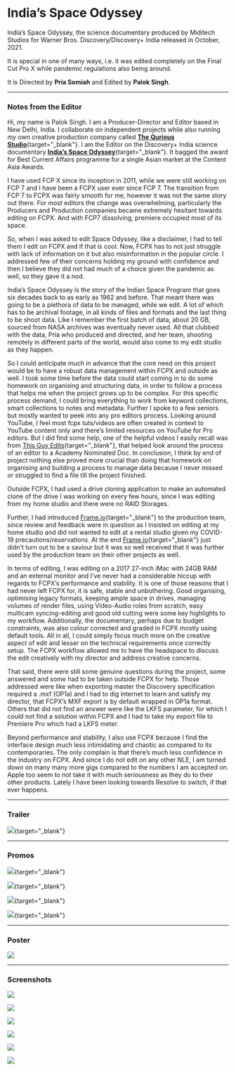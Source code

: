 # India’s Space Odyssey

India’s Space Odyssey, the science documentary produced by Miditech Studios for Warner Bros. Discovery/Discovery+ India released in October, 2021.

It is special in one of many ways, i.e. it was edited completely on the Final Cut Pro X while pandemic regulations also being around.

It is Directed by **Pria Somiah** and Edited by **Palok Singh**.

---

### Notes from the Editor

Hi, my name is Palok Singh. I am a Producer-Director and Editor based in New Delhi, India. I collaborate on independent projects while also running my own creative production company called [**The Qurious Studio**](http://www.thequriousstudio.com){target="_blank"}. I am the Editor on the Discovery+ India science documentary [**India’s Space Odyssey**](https://dplus.app.link/4BCsh995DAb){target="_blank"}. It bagged the award for Best Current Affairs programme for a single Asian market at the Content Asia Awards.

I have used FCP X since its inception in 2011, while we were still working on FCP 7 and I have been a FCPX user ever since FCP 7. The transition from FCP 7 to FCPX was fairly smooth for me, however it was not the same story out there. For most editors the change was overwhelming, particularly the Producers and Production companies became extremely hesitant towards editing on FCPX. And with FCP7 dissolving, premiere occupied most of its space.

So, when I was asked to edit Space Odyssey, like a disclaimer, I had to tell them I edit on FCPX and if that is cool. Now, FCPX has to not just struggle with lack of information on it but also misinformation in the popular circle. I addressed few of their concerns holding my ground with confidence and then I believe they did not had much of a choice given the pandemic as well, so they gave it a nod.

India’s Space Odyssey is the story of the Indian Space Program that goes six decades back to as early as 1962 and before. That meant there was going to be a plethora of data to be managed, while we edit. A lot of which has to be archival footage, in all kinds of files and formats and the last thing to be shoot data. Like I remember the first batch of data, about 20 GB, sourced from NASA archives was eventually never used. All that clubbed with the data, Pria who produced and directed, and her team, shooting remotely in different parts of the world, would also come to my edit studio as they happen.

So I could anticipate much in advance that the core need on this project would be to have a robust data management within FCPX and outside as well. I took some time before the data could start coming in to do some homework on organising and structuring data, in order to follow a process that helps me when the project grows up to be complex. For this specific process demand, I could bring everything to work from keyword collections, smart collections to notes and metadata. Further I spoke to a few seniors but mostly wanted to peek into any pro editors process. Looking around YouTube, I feel most fcpx tuts/videos are often created in context to YouTube content only and there’s limited resources on YouTube for Pro editors. But I did find some help, one of the helpful videos I easily recall was from [This Guy Edits](https://www.youtube.com/watch?v=vdX0JkqzrAY){target="_blank"}, that helped look around the process of an editor to a Academy Nominated Doc. In conclusion, I think by end of project nothing else proved more crucial than doing that homework on organising and building a process to manage data because I never missed or struggled to find a file till the project finished.

Outside FCPX, I had used a drive cloning application to make an automated clone of the drive I was working on every few hours, since I was editing from my home studio and there were no RAID Storages.

Further, I had introduced [Frame.io](https://frame.io){target="_blank"} to the production team, since review and feedback were in question as I insisted on editing at my home studio and did not wanted to edit at a rental studio given my COVID-19 precautions/reservations. At the end [Frame.io](https://frame.io){target="_blank"} just didn’t turn out to be a saviour but it was so well received that it was further used by the production team on their other projects as well.

In terms of editing, I was editing on a 2017 27-inch iMac with 24GB RAM and an external monitor and I’ve never had a considerable hiccup with regards to FCPX’s performance and stability. It is one of those reasons that I had never left FCPX for, it is safe, stable and unbothering. Good organising, optimising legacy formats, keeping ample space in drives, managing volumes of render files, using Video-Audio roles from scratch, easy multicam syncing-editing and good old cutting were some key highlights to my workflow. Additionally, the documentary, perhaps due to budget constraints, was also colour corrected and graded in FCPX mostly using default tools. All in all, I could simply focus much more on the creative aspect of edit and lesser on the technical requirements once correctly setup. The FCPX workflow allowed me to have the headspace to discuss the edit creatively with my director and address creative concerns.

That said, there were still some genuine questions during the project, some answered and some had to be taken outside FCPX for help. Those addressed were like when exporting master the Discovery specification required a .mxf (OP1a) and I had to dig internet to learn and satisfy my director, that FCPX’s MXF export is by default wrapped in OP1a format. Others that did not find an answer were like the LKFS parameter, for which I could not find a solution within FCPX and I had to take my export file to Premiere Pro which had a LKFS meter.

Beyond performance and stability, I also use FCPX because I find the interface design much less intimidating and chaotic as compared to its contemporaries. The only complain is that there’s much less confidence in the industry on FCPX. And since I do not edit on any other NLE, I am turned down on many many more gigs compared to the numbers I am accepted on. Apple too seem to not take it with much seriousness as they do to their other products. Lately I have been looking towards Resolve to switch, if that ever happens.

---

### Trailer

[![](/static/indias-space-odyssey-youtube.jpg)](https://www.youtube.com/watch?v=ohpEY50Y2No){target="_blank"}

---

### Promos

[![](/static/indias-space-odyssey-1.jpg)](https://www.youtube.com/watch?v=jvSy8pQo1pw){target="_blank"}

[![](/static/indias-space-odyssey-3.jpg)](https://www.youtube.com/watch?v=u1YegNgT8s4){target="_blank"}

[![](/static/indias-space-odyssey-2.jpg)](https://www.youtube.com/watch?v=6lxhWJ4WRY0){target="_blank"}

[![](/static/indias-space-odyssey-4.jpg)](https://www.youtube.com/watch?v=hxiMgUqBEXs){target="_blank"}

---

### Poster

![](/static/indias-space-odyssey-poster.jpg)

---

### Screenshots

![](/static/indias-space-odyssey-5.jpg)

![](/static/indias-space-odyssey-6.jpg)

![](/static/indias-space-odyssey-7.jpg)

![](/static/indias-space-odyssey-8.jpg)

![](/static/indias-space-odyssey-9.jpg)

![](/static/indias-space-odyssey-10.jpg)